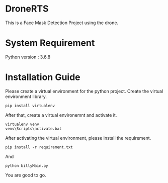 # DroneRTS
This is a Face Mask Detection Project using the drone. 

# System Requirement
Python version : 3.6.8

# Installation Guide
Please create a virtual environment for the python project.
Create the virtual environment library.
```
pip install virtualenv
```
After that, create a virtual environemnt and activate it.
```
virtualenv venv
venv\Scripts\activate.bat
```
After activating the virtual environment, please install the requirement.
```
pip install -r requirement.txt
```
And
```
python billyMain.py
```
You are good to go.
